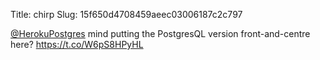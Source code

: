 Title: chirp
Slug: 15f650d4708459aeec03006187c2c797

<a href="http://twitter.com/HerokuPostgres">@HerokuPostgres</a> mind putting the PostgresQL version front-and-centre here? <a href="https://t.co/W6pS8HPyHL">https://t.co/W6pS8HPyHL</a>

